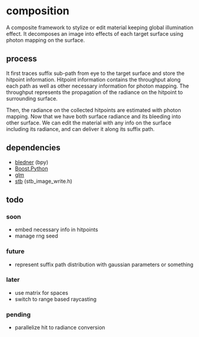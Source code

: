# composition

A composite framework to stylize or edit material keeping global illumination effect.
It decomposes an image into effects of each target surface using photon mapping on the surface.

## process

It first traces suffix sub-path from eye to the target surface and store the hitpoint information.
Hitpoint information contains the throughput along each path as well as other necessary information for photon mapping.
The throughput represents the propagation of the radiance on the hitpoint to surrounding surface.

Then, the radiance on the collected hitpoints are estimated with photon mapping.
Now that we have both surface radiance and its bleeding into other surface.
We can edit the material with any info on the surface including its radiance, and can deliver it along its suffix path.

## dependencies

* [bledner](https://www.blender.org/) (bpy)
* [Boost.Python](https://www.boost.org/doc/libs/1_75_0/libs/python/doc/html/index.html)
* [glm](https://github.com/g-truc/glm)
* [stb](https://github.com/nothings/stb) (stb_image_write.h)

## todo

### soon
* embed necessary info in hitpoints
* manage rng seed

### future
* represent suffix path distribution with gaussian parameters or something

### later
* use matrix for spaces
* switch to range based raycasting

### pending
* parallelize hit to radiance conversion